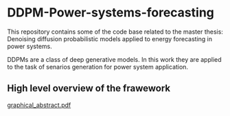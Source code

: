 # DDPM-Power-systems-forecasting

This repository contains some of the code base related to the master thesis: Denoising diffusion probabilistic models applied to energy forecasting in power systems.

DDPMs are a class of deep generative models. In this work they are applied to the task of senarios generation for power system application.

## High level overview of the frawework

[graphical_abstract.pdf](https://github.com/EstebanHernandezCapel/DDPM-Power-systems-forecasting/files/9437421/graphical_abstract.pdf)
